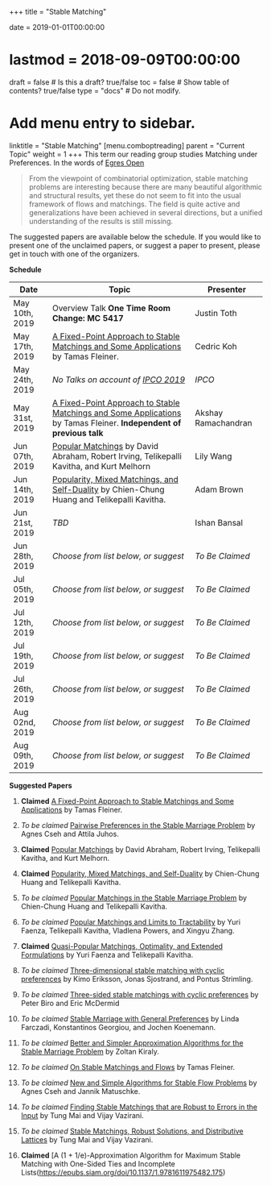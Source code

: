 +++
title = "Stable Matching"

date = 2019-01-01T00:00:00
# lastmod = 2018-09-09T00:00:00

draft = false  # Is this a draft? true/false
toc = false  # Show table of contents? true/false
type = "docs"  # Do not modify.

# Add menu entry to sidebar.
linktitle = "Stable Matching"
[menu.comboptreading]
  parent = "Current Topic"
  weight = 1
+++
This term our reading group studies Matching under Preferences.
In the words of [Egres Open](http://lemon.cs.elte.hu/egres/open/Stable_matchings_and_kernels)

> From the viewpoint of combinatorial optimization, stable matching problems are interesting because there are many beautiful algorithmic and structural results, yet these do not seem to fit into the usual framework of flows and matchings. The field is quite active and generalizations have been achieved in several directions, but a unified understanding of the results is still missing. 

The suggested papers are available below the schedule. If you would like to present one of the unclaimed papers, or suggest a paper to present, please get in touch with one of the organizers.


__Schedule__

| Date           | Topic                                                                                                                                                                                                                                                                                              | Presenter         |
|----------------|----------------------------------------------------------------------------------------------------------------------------------------------------------------------------------------------------------------------------------------------------------------------------------------------------|-------------------|
| May 10th, 2019 | Overview Talk **One Time Room Change:  MC 5417**                                                                                                                                                                                                                                                   | Justin Toth       | 
| May 17th, 2019 | [A Fixed-Point Approach to Stable Matchings and Some Applications](http://bolyai.cs.elte.hu/egres/tr/egres-01-01.pdf) by Tamas Fleiner.                                                                                                                                                             | Cedric Koh        |
| May 24th, 2019 | _*No Talks on account of [IPCO 2019](http://umich.edu/~ipco2019conf/)*_                                                                                                                                                                                                                             | _*IPCO*_          |
|  May 31st, 2019 | [A Fixed-Point Approach to Stable Matchings and Some Applications](http://bolyai.cs.elte.hu/egres/tr/egres-01-01.pdf) by Tamas Fleiner. **Independent of previous talk**                                                                                                                     | Akshay Ramachandran |
|  Jun 07th, 2019 |[Popular Matchings](https://epubs.siam.org/doi/pdf/10.1137/06067328X) by David Abraham, Robert Irving, Telikepalli Kavitha, and Kurt Melhorn                                                                                                                                                     |Lily Wang          |
| Jun 14th, 2019 | [Popularity, Mixed Matchings, and Self-Duality](https://epubs.siam.org/doi/pdf/10.1137/1.9781611974782.151) by Chien-Chung Huang and Telikepalli Kavitha.                                                                                                                                           | Adam Brown        |
| Jun 21st, 2019 | _*TBD*_                                                                                                                                                                                                                                                                                             | Ishan Bansal      |
| Jun 28th, 2019 | _*Choose from list below, or suggest*_                                                                                                                                                                                                                                                             | _*To Be Claimed*_ |
| Jul 05th, 2019 | _*Choose from list below, or suggest*_                                                                                                                                                                                                                                                             | _*To Be Claimed*_ |
| Jul 12th, 2019 | _*Choose from list below, or suggest*_                                                                                                                                                                                                                                                             | _*To Be Claimed*_ |
| Jul 19th, 2019 | _*Choose from list below, or suggest*_                                                                                                                                                                                                                                                             | _*To Be Claimed*_ |
| Jul 26th, 2019 | _*Choose from list below, or suggest*_                                                                                                                                                                                                                                                             | _*To Be Claimed*_ |
| Aug 02nd, 2019 | _*Choose from list below, or suggest*_                                                                                                                                                                                                                                                             | _*To Be Claimed*_ |
| Aug 09th, 2019 | _*Choose from list below, or suggest*_                                                                                                                                                                                                                                                             | _*To Be Claimed*_ |

__Suggested Papers__

1. **Claimed** [A Fixed-Point Approach to Stable Matchings and Some Applications](http://bolyai.cs.elte.hu/egres/tr/egres-01-01.pdf) by Tamas Fleiner.

2. _*To be claimed*_ [Pairwise Preferences in the Stable Marriage Problem](https://arxiv.org/pdf/1810.00392.pdf) by Agnes Cseh and Attila Juhos.

3. **Claimed** [Popular Matchings](https://epubs.siam.org/doi/pdf/10.1137/06067328X) by David Abraham, Robert Irving, Telikepalli Kavitha, and Kurt Melhorn.

4. **Claimed** [Popularity, Mixed Matchings, and Self-Duality](https://epubs.siam.org/doi/pdf/10.1137/1.9781611974782.151) by Chien-Chung Huang and Telikepalli Kavitha.

5. _*To be claimed*_ [Popular Matchings in the Stable Marriage Problem](https://link.springer.com/chapter/10.1007%2F978-3-642-22006-7_56) by Chien-Chung Huang and Telikepalli Kavitha.

6. _*To be claimed*_ [Popular Matchings and Limits to Tractability](https://arxiv.org/pdf/1805.11473.pdf) by Yuri Faenza, Telikepalli Kavitha, Vladlena Powers, and Xingyu Zhang.

7. **Claimed** [Quasi-Popular Matchings, Optimality, and Extended Formulations](https://arxiv.org/pdf/1904.05974.pdf) by Yuri Faenza and Telikepalli Kavitha.

8. _*To be claimed*_ [Three-dimensional stable matching with cyclic preferences](http://dx.doi.org/10.1016/j.mathsocsci.2006.03.005) by Kimo Eriksson, Jonas Sjostrand, and Pontus Strimling.

9. _*To be claimed*_ [Three-sided stable matchings with cyclic preferences](http://dx.doi.org/10.1007/s00453-009-9315-2) by Peter Biro and Eric McDermid

10. _*To be claimed*_ [Stable Marriage with General Preferences](https://arxiv.org/pdf/1407.1853.pdf) by Linda Farczadi, Konstantinos Georgiou, and Jochen Koenemann.

11. _*To be claimed*_ [Better and Simpler Approximation Algorithms for the Stable Marriage Problem](https://link.springer.com/article/10.1007/s00453-009-9371-7) by Zoltan Kiraly.

12. _*To be claimed*_ [On Stable Matchings and Flows](https://link.springer.com/chapter/10.1007/978-3-642-16926-7_7) by Tamas Fleiner.

13. _*To be claimed*_ [New and Simple Algorithms for Stable Flow Problems](https://arxiv.org/pdf/1309.3701.pdf) by Agnes Cseh and Jannik Matuschke.

14. _*To be claimed*_ [Finding Stable Matchings that are Robust to Errors in the Input](https://arxiv.org/pdf/1804.00553.pdf) by Tung Mai and Vijay Vazirani.

15. _*To be claimed*_ [Stable Matchings, Robust Solutions, and Distributive Lattices](https://arxiv.org/pdf/1804.05537.pdf) by Tung Mai and Vijay Vazirani.

16. **Claimed** [A (1 + 1/e)-Approximation Algorithm for Maximum Stable Matching with One-Sided Ties and Incomplete Lists(https://epubs.siam.org/doi/10.1137/1.9781611975482.175) 

